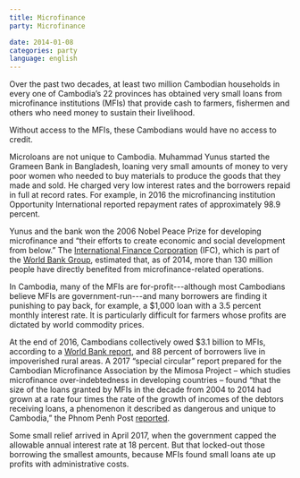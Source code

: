 ```yaml
---
title: Microfinance
party: Microfinance

date: 2014-01-08
categories: party
language: english
---
```




Over the past two decades, at least two million Cambodian households in every one of Cambodia’s 22 provinces has obtained very small loans from microfinance institutions (MFIs) that provide cash to farmers, fishermen and others who need money to sustain their livelihood.

Without access to the MFIs, these Cambodians would have no access to credit.

Microloans are not unique to Cambodia. Muhammad Yunus started the Grameen Bank in Bangladesh, loaning very small amounts of money to very poor women who needed to buy materials to produce the goods that they made and sold. He charged very low interest rates and the borrowers repaid in full at record rates. For example, in 2016 the microfinancing institution Opportunity International reported repayment rates of approximately 98.9 percent.

Yunus and the bank won the 2006 Nobel Peace Prize for developing microfinance and “their efforts to create economic and social development from below.” The [International Finance Corporation](https://www.investopedia.com/terms/i/international-finance-corporation.asp) (IFC), which is part of the [World Bank Group](https://www.investopedia.com/terms/w/world-bank-group.asp), estimated that, as of 2014, more than 130 million people have directly benefited from microfinance-related operations.

In Cambodia, many of the MFIs are for-profit---although most Cambodians believe MFIs are government-run---and many borrowers are finding it punishing to pay back, for example, a $1,000 loan with a 3.5 percent monthly interest rate. It is particularly  difficult for farmers whose profits are dictated by world commodity prices.

At the end of 2016, Cambodians collectively owed $3.1 billion to MFIs, according to a [World Bank report](http://www.phnompenhpost.com/national/kandal-drowning-debt-mfi-loan-burden-may-cost-cpp-commune-elections), and 88 percent of borrowers live in impoverished rural areas. A 2017 “special circular” report prepared for the Cambodian Microfinance Association by the Mimosa Project – which studies microfinance over-indebtedness in developing countries – found “that the size of the loans granted by MFIs in the decade from 2004 to 2014 had grown at a rate four times the rate of the growth of incomes of the debtors receiving loans, a phenomenon it described as dangerous and unique to Cambodia,” the Phnom Penh Post [reported](https://www.phnompenhpost.com/politics/kandal-drowning-debt-mfi-loan-burden-may-cost-cpp-commune-elections).

Some small relief arrived in April 2017, when the government capped the allowable annual interest rate at 18 percent. But that locked-out those borrowing the smallest amounts, because MFIs found small loans ate up profits with administrative costs.

